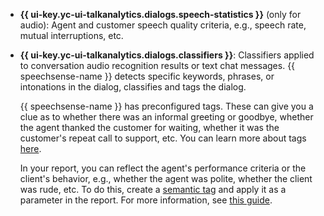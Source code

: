* **{{ ui-key.yc-ui-talkanalytics.dialogs.speech-statistics }}** (only for audio): Agent and customer speech quality criteria, e.g., speech rate, mutual interruptions, etc.
* **{{ ui-key.yc-ui-talkanalytics.dialogs.classifiers }}**: Classifiers applied to conversation audio recognition results or text chat messages. {{ speechsense-name }} detects specific keywords, phrases, or intonations in the dialog, classifies and tags the dialog.

    {{ speechsense-name }} has preconfigured tags. These can give you a clue as to whether there was an informal greeting or goodbye, whether the agent thanked the customer for waiting, whether it was the customer's repeat call to support, etc. You can learn more about tags [here](../../../speechsense/concepts/tags.md).

    In your report, you can reflect the agent's performance criteria or the client's behavior, e.g., whether the agent was polite, whether the client was rude, etc. To do this, create a [semantic tag](../../../speechsense/concepts/tags.md#use-sense-tags-for-dialog-evaluation) and apply it as a parameter in the report. For more information, see [this guide](../../../speechsense/operations/data/manage-reports.md#use-sense-tags-for-analysis).
